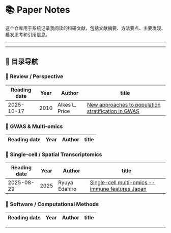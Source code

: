 # 📚 Paper Notes

这个仓库用于系统记录我阅读的科研文献，包括文献摘要、方法要点、主要发现、启发思考和引用信息。

---

---

## 🧩 目录导航

### 🧠 Review / Perspective

| Reading date | Year | Author         | title                                                                                                                      |
| ------------ | ---- | -------------- | -------------------------------------------------------------------------------------------------------------------------- |
| 2025-10-17   | 2010 | Alkes L. Price | [New approaches to population stratification in GWAS](2025/2025-10-17_New_approaches_to_population_stratification_in_GWAS.md) |

### 🧬 GWAS & Multi-omics

| Reading date | Year | Author | title |
| ------------ | ---- | ------ | ----- |

### 🧬 Single-cell / Spatial Transcriptomics

| Reading date | Year | Author        | title                                                 |
| ------------ | ---- | ------------- | ----------------------------------------------------- |
| 2025-08-29   | 2025 | Ryuya Edahiro | [Single-cell multi-omics --immune features Japan](2025/) |

### 🧰 Software / Computational Methods

| Reading date | Year | Author | title |
| ------------ | ---- | ------ | ----- |

---
